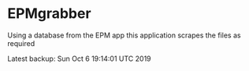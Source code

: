 # EPMgrabber
Using a database from the EPM app this application scrapes the files as required


Latest backup: Sun Oct 6 19:14:01 UTC 2019
